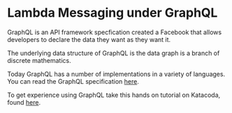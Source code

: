 # Lambda  Messaging under GraphQL

GraphQL is an API framework specfication created a Facebook that allows developers to 
declare the data they want as they want it.

The underlying data structure of GraphQL is the data graph is a branch of discrete mathematics.

Today GraphQL has a number of implementations in a variety of languages. You can read the
GraphQL specification [here](https://graphql.github.io/graphql-spec/June2018/).

To get experience using GraphQL take this hands on tutorial on Katacoda, found
[here](https://katacoda.com/reselbob/scenarios/understanding-graphql-using-imbob).


